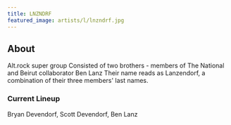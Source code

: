 ```yaml
---
title: LNZNDRF
featured_image: artists/l/lnzndrf.jpg
---
```

## About

Alt.rock super group 
Consisted of two brothers - members of The National and Beirut collaborator Ben Lanz
Their name reads as Lanzendorf, a combination of their three members' last names.

### Current Lineup

Bryan Devendorf, Scott Devendorf, Ben Lanz

